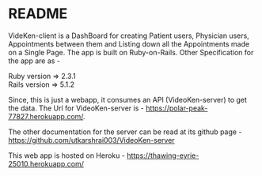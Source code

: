 # README

VideKen-client is a DashBoard for creating Patient users, Physician users, Appointments between them and Listing down all the Appointments made on a Single Page. The app is built on Ruby-on-Rails. Other Specification for the app are as -

Ruby version => 2.3.1  
Rails version => 5.1.2

Since, this is just a webapp, it consumes an API (VideoKen-server) to get the data. The Url for VideoKen-server is - https://polar-peak-77827.herokuapp.com/.  
  
The other documentation for the server can be read at its github page - https://github.com/utkarshrai003/VideoKen-server

This web app is hosted on Heroku - https://thawing-eyrie-25010.herokuapp.com/
